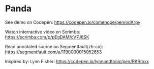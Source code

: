 # Panda

See demo on Codepen: https://codepen.io/comehope/pen/odKrpy

Watch interractive video on Scrimba: https://scrimba.com/p/pEgDAM/cV7J6SK

Read annotated source on Segmentfault(zh-cn): https://segmentfault.com/a/1190000015052653

Inspired by: Lynn Fisher: https://codepen.io/lynnandtonic/pen/RKRmxx
